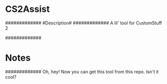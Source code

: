 CS2Assist
=========

#############
#Description#
#############
A lil' tool for CustomStuff 2

#############
#   Notes   #
#############
Oh, hey! Now you can get this tool from this repo. Isn't it cool?
